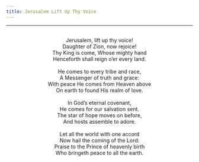 ```yaml
---
title: Jerusalem Lift Up Thy Voice
---
```


---
<center>
<br/>
Jerusalem, lift up thy voice!<br/>
Daughter of Zion, now rejoice!<br/>
Thy King is come, Whose mighty hand<br/>
Henceforth shall reign o’er every land.<br/>
<br/>
He comes to every tribe and race,<br/>
A Messenger of truth and grace:<br/>
With peace He comes from Heaven above<br/>
On earth to found His realm of love.<br/>
<br/>
In God’s eternal covenant,<br/>
He comes for our salvation sent.<br/>
The star of hope moves on before,<br/>
And hosts assemble to adore.<br/>
<br/>
Let all the world with one accord<br/>
Now hail the coming of the Lord:<br/>
Praise to the Prince of heavenly birth<br/>
Who bringeth peace to all the earth.<br/>

</center>